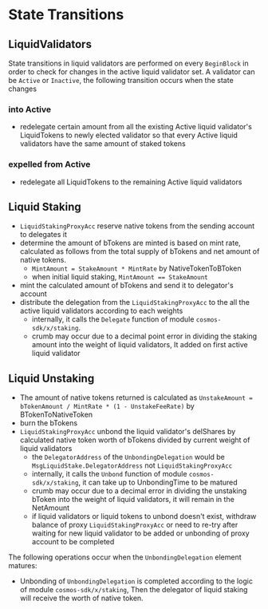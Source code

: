 <!-- order: 3 -->

# State Transitions

## LiquidValidators

State transitions in liquid validators are performed on every `BeginBlock` in order to check for changes in the active liquid validator set. A validator can be `Active` or `Inactive`, the following transition occurs when the state changes

### into Active
- redelegate certain amount from all the existing Active liquid validator's LiquidTokens to newly elected validator so that every Active liquid validators have the same amount of staked tokens

### expelled from Active
- redelegate all LiquidTokens to the remaining Active liquid validators

## Liquid Staking

- `LiquidStakingProxyAcc` reserve native tokens from the sending account to delegates it
- determine the amount of bTokens are minted is based on mint rate, calculated as follows from the total supply of bTokens and net amount of native tokens.
  - `MintAmount = StakeAmount * MintRate` by NativeTokenToBToken
  - when initial liquid staking, `MintAmount == StakeAmount`
- mint the calculated amount of bTokens and send it to delegator's account
- distribute the delegation from the `LiquidStakingProxyAcc` to the all the active liquid validators according to each weights
  - internally, it calls the `Delegate` function of module `cosmos-sdk/x/staking`.
  - crumb may occur due to a decimal point error in dividing the staking amount into the weight of liquid validators, It added on first active liquid validator

## Liquid Unstaking

- The amount of native tokens returned is calculated as `UnstakeAmount = bTokenAmount / MintRate * (1 - UnstakeFeeRate)` by BTokenToNativeToken
- burn the bTokens
- `LiquidStakingProxyAcc` unbond the liquid validator's delShares by calculated native token worth of bTokens divided by current weight of liquid validators
  - the `DelegatorAddress` of the `UnbondingDelegation` would be `MsgLiquidStake.DelegatorAddress` not `LiquidStakingProxyAcc`
  - internally, it calls the `Unbond` function of module `cosmos-sdk/x/staking`, it can take up to UnbondingTime to be matured
  - crumb may occur due to a decimal error in dividing the unstaking bToken into the weight of liquid validators, it will remain in the NetAmount
  - if liquid validators or liquid tokens to unbond doesn't exist, withdraw balance of proxy `LiquidStakingProxyAcc` or need to re-try after waiting for new liquid validator to be added or unbonding of proxy account to be completed

The following operations occur when the `UnbondingDelegation` element matures:

- Unbonding of `UnbondingDelegation` is completed according to the logic of module `cosmos-sdk/x/staking`, Then the delegator of liquid staking will receive the worth of native token.
